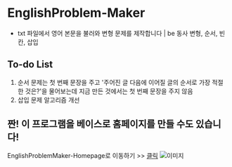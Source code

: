 # EnglishProblem-Maker
* txt 파일에서 영어 본문을 불러와 변형 문제를 제작합니다 | be 동사 변형, 순서, 빈칸, 삽입

## To-do List
1) 순서 문제는 첫 번째 문장을 주고 '주어진 글 다음에 이어질 글의 순서로 가장 적절한 것은?'을 물어보는데
지금 만든 것에서는 첫 번째 문장을 주지 않음
2) 삽입 문제 알고리즘 개선

## 짠! 이 프로그램을 베이스로 홈페이지를 만들 수도 있습니다!
EnglishProblemMaker-Homepage로 이동하기 >> [클릭](https://github.com/hyunnn1123/EnglishProblem-Maker](https://github.com/hyunnn1123/EnglishProblemMaker-Homepage) "뿅")
![이미지](https://github.com/hyunnn1123/EnglishProblemMaker-Homepage/blob/main/example/test_image.png?raw=true)


